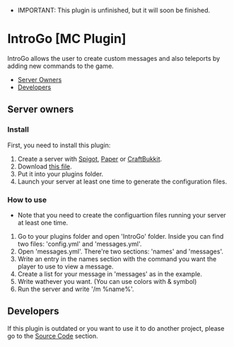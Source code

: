 - IMPORTANT: This plugin is unfinished, but it will soon be finished.
# IntroGo [MC Plugin]
IntroGo allows the user to create custom messages and also teleports by adding new commands to the game.
- [Server Owners](https://github.com/Jenrikku/IntroGo/blob/master/README.md#server-owners)
- [Developers](https://github.com/Jenrikku/IntroGo/blob/master/README.md#developers)
## Server owners
### Install
First, you need to install this plugin:
1. Create a server with [Spigot](https://www.spigotmc.org/), [Paper](https://papermc.io/) or [CraftBukkit](https://bukkit.gamepedia.com/Setting_up_a_server).
2. Download [this file](https://dev.bukkit.org/projects/introgo/files/2872892/download).
3. Put it into your plugins folder.
4. Launch your server at least one time to generate the configuration files.
### How to use
- Note that you need to create the configuartion files running your server at least one time.
1. Go to your plugins folder and open 'IntroGo' folder. Inside you can find two files: 'config.yml' and 'messages.yml'.
2. Open 'messages.yml'. There're two sections: 'names' and 'messages'.
3. Write an entry in the names section with the command you want the player to use to view a message.
4. Create a list for your message in 'messages' as in the example.
5. Write wathever you want. (You can use colors with & symbol)
6. Run the server and write '/m %name%'.
## Developers
If this plugin is outdated or you want to use it to do another project, please go to the [Source Code](https://github.com/Jenrikku/IntroGo) section.
